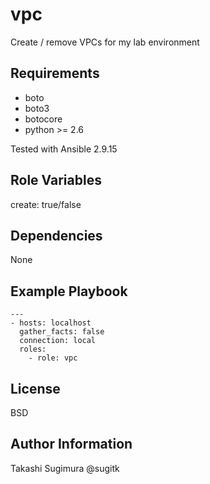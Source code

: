 vpc
=========

Create / remove VPCs for my lab environment

Requirements
------------

- boto
- boto3
- botocore
- python >= 2.6

Tested with Ansible 2.9.15


Role Variables
--------------

create: true/false


Dependencies
------------

None


Example Playbook
----------------

```
---
- hosts: localhost
  gather_facts: false
  connection: local
  roles:
    - role: vpc
```

License
-------

BSD

Author Information
------------------

Takashi Sugimura @sugitk

